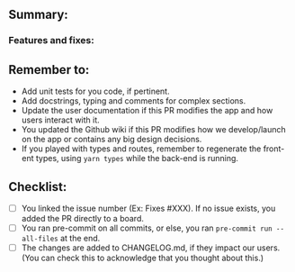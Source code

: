 ## Summary:

### Features and fixes:

## Remember to:
- Add unit tests for you code, if pertinent.
- Add docstrings, typing and comments for complex sections.
- Update the user documentation if this PR modifies the app and how users interact with it.
- You updated the Github wiki if this PR modifies how we develop/launch on the app or contains any big design decisions.
- If you played with types and routes, remember to regenerate the front-ent types, using `yarn
  types` while the back-end is running.

## Checklist:
* [ ] You linked the issue number (Ex: Fixes #XXX). If no issue exists, you added the PR directly to a board.
* [ ] You ran pre-commit on all commits, or else, you ran `pre-commit run --all-files` at the end.
* [ ] The changes are added to CHANGELOG.md, if they impact our users. (You can check this to
  acknowledge that you thought about this.)
